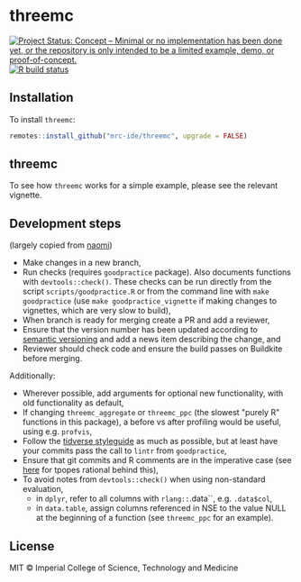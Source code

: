 # threemc

<!-- badges: start -->
[![Project Status: Concept – Minimal or no implementation has been done yet, or the repository is only intended to be a limited example, demo, or proof-of-concept.](https://www.repostatus.org/badges/latest/concept.svg)](https://www.repostatus.org/#concept)
[![R build status](https://github.com/mrc-ide/threemc/workflows/R-CMD-check/badge.svg)](https://github.com/mrc-ide/threemc/actions)
<!-- badges: end -->

## Installation

To install `threemc`:

```r
remotes::install_github("mrc-ide/threemc", upgrade = FALSE)
```
## threemc ##

To see how `threemc` works for a simple example, please see the relevant vignette.

## Development steps ##

(largely copied from [naomi](https://github.com/mrc-ide/naomi))
- Make changes in a new branch,
- Run checks (requires `goodpractice` package). Also documents functions with
  `devtools::check()`. These checks can be run directly from the script
  `scripts/goodpractice.R` or from the command line with `make goodpractice`
  (use `make goodpractice_vignette` if making changes to vignettes, which are
  very slow to build),
- When branch is ready for merging create a PR and add a reviewer,
- Ensure that the version number has been updated according to 
  [semantic versioning](https://semver.org/) and add a news item describing the 
  change, and
- Reviewer should check code and ensure the build passes on Buildkite before 
  merging.

Additionally: 
- Wherever possible, add arguments for optional new functionality, with old 
  functionality as default,
- If changing `threemc_aggregate` or `threemc_ppc` (the slowest "purely R" 
  functions in this package), a before vs after profiling would be useful,
  using e.g. `profvis`,
- Follow the [tidverse styleguide](https://style.tidyverse.org) as much as
  possible, but at least have your commits pass the call to `lintr` from 
  `goodpractice`,
- Ensure that git commits and R comments are in the imperative case (see 
  [here](https://tbaggery.com/2008/04/19/a-note-about-git-commit-messages.html)
  for tpopes rational behind this),
- To avoid notes from `devtools::check()` when using non-standard evaluation, 
  - in `dplyr`, refer to all columns with `rlang::`.data``, e.g. `.data$col`,
  - in `data.table`, assign columns referenced in NSE to the value NULL at the 
  beginning of a function (see `threemc_ppc` for an example). 

## License

MIT © Imperial College of Science, Technology and Medicine
